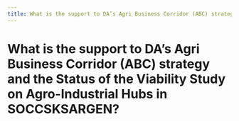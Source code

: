 ```yaml
---
title: What is the support to DA’s Agri Business Corridor (ABC) strategy and the Status of the Viability Study on Agro-Industrial Hubs in SOCCSKSARGEN?
---
```


# What is the support to DA’s Agri Business Corridor (ABC) strategy and the Status of the Viability Study on Agro-Industrial Hubs in SOCCSKSARGEN?
